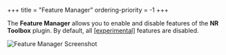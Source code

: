 +++
title = "Feature Manager"
ordering-priority = -1
+++

The **Feature Manager** allows you to enable and disable features of the
**NR Toolbox** plugin. By default, all [[experimental]](experimental)
features are disabled.

![Feature Manager Screenshot](img/featureman.png)
